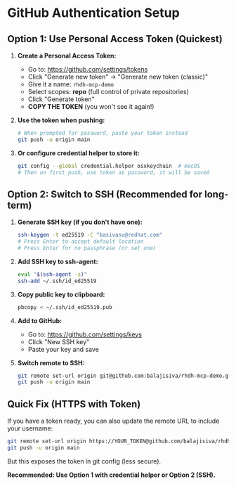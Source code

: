 # GitHub Authentication Setup

## Option 1: Use Personal Access Token (Quickest)

1. **Create a Personal Access Token:**
   - Go to: https://github.com/settings/tokens
   - Click "Generate new token" → "Generate new token (classic)"
   - Give it a name: `rhdh-mcp-demo`
   - Select scopes: **repo** (full control of private repositories)
   - Click "Generate token"
   - **COPY THE TOKEN** (you won't see it again!)

2. **Use the token when pushing:**
   ```bash
   # When prompted for password, paste your token instead
   git push -u origin main
   ```

3. **Or configure credential helper to store it:**
   ```bash
   git config --global credential.helper osxkeychain  # macOS
   # Then on first push, use token as password, it will be saved
   ```

## Option 2: Switch to SSH (Recommended for long-term)

1. **Generate SSH key (if you don't have one):**
   ```bash
   ssh-keygen -t ed25519 -C "basivasu@redhat.com"
   # Press Enter to accept default location
   # Press Enter for no passphrase (or set one)
   ```

2. **Add SSH key to ssh-agent:**
   ```bash
   eval "$(ssh-agent -s)"
   ssh-add ~/.ssh/id_ed25519
   ```

3. **Copy public key to clipboard:**
   ```bash
   pbcopy < ~/.ssh/id_ed25519.pub
   ```

4. **Add to GitHub:**
   - Go to: https://github.com/settings/keys
   - Click "New SSH key"
   - Paste your key and save

5. **Switch remote to SSH:**
   ```bash
   git remote set-url origin git@github.com:balajisiva/rhdh-mcp-demo.git
   git push -u origin main
   ```

## Quick Fix (HTTPS with Token)

If you have a token ready, you can also update the remote URL to include your username:
```bash
git remote set-url origin https://YOUR_TOKEN@github.com/balajisiva/rhdh-mcp-demo.git
git push -u origin main
```
But this exposes the token in git config (less secure).

**Recommended: Use Option 1 with credential helper or Option 2 (SSH).**
